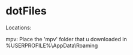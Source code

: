 # dotFiles
Locations:


mpv: Place the 'mpv' folder that u downloaded in %USERPROFILE%\AppData\Roaming
